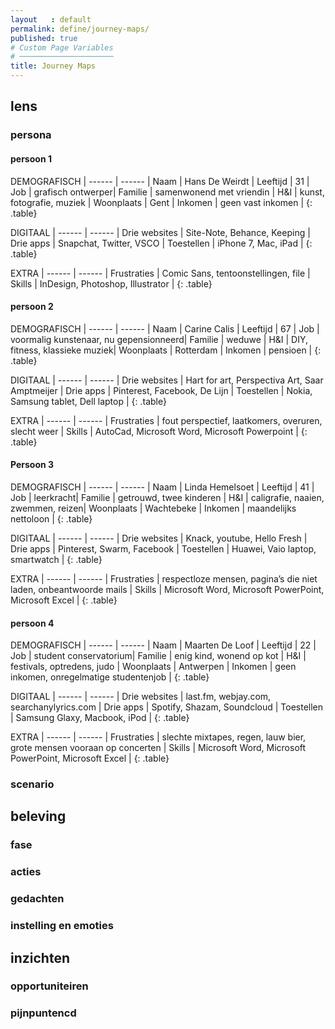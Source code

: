 ```yaml
---
layout   : default
permalink: define/journey-maps/
published: true
# Custom Page Variables
# ─────────────────────
title: Journey Maps
---
```

## lens
### persona
#### persoon 1

DEMOGRAFISCH   |
------         | ------ |
Naam           | Hans De Weirdt |
Leeftijd       | 31 |
Job            | grafisch ontwerper|
Familie        | samenwonend met vriendin |
H&I            | kunst, fotografie, muziek |
Woonplaats     | Gent |
Inkomen        | geen vast inkomen |
{: .table} 

DIGITAAL       |
------         | ------ |
Drie websites  | Site-Note, Behance, Keeping |
Drie apps      | Snapchat, Twitter, VSCO |
Toestellen     | iPhone 7, Mac, iPad |
{: .table} 

EXTRA          |
------         | ------ |
Frustraties    | Comic Sans, tentoonstellingen, file |
Skills         | InDesign, Photoshop, Illustrator |
{: .table} 

#### persoon 2

DEMOGRAFISCH   |
------         | ------ |
Naam           | Carine Calis |
Leeftijd       | 67 |
Job            | voormalig kunstenaar, nu gepensionneerd|
Familie        | weduwe |
H&I            | DIY, fitness, klassieke muziek|
Woonplaats     | Rotterdam |
Inkomen        | pensioen |
{: .table} 

DIGITAAL       |
------         | ------ |
Drie websites  | Hart for art, Perspectiva Art, Saar Amptmeijer |
Drie apps      | Pinterest, Facebook, De Lijn |
Toestellen     | Nokia, Samsung tablet, Dell laptop |
{: .table} 

EXTRA          |
------         | ------ |
Frustraties    | fout perspectief, laatkomers, overuren, slecht weer |
Skills         | AutoCad, Microsoft Word, Microsoft Powerpoint |
{: .table} 

#### Persoon 3

DEMOGRAFISCH   |
------         | ------ |
Naam           | Linda Hemelsoet |
Leeftijd       | 41 |
Job            | leerkracht|
Familie        | getrouwd, twee kinderen |
H&I            | caligrafie, naaien, zwemmen, reizen|
Woonplaats     | Wachtebeke |
Inkomen        | maandelijks nettoloon |
{: .table} 

DIGITAAL       |
------         | ------ |
Drie websites  | Knack, youtube, Hello Fresh |
Drie apps      | Pinterest, Swarm, Facebook |
Toestellen     | Huawei, Vaio laptop, smartwatch |
{: .table} 

EXTRA          |
------         | ------ |
Frustraties    | respectloze mensen, pagina’s die niet laden, onbeantwoorde mails |
Skills         | Microsoft Word, Microsoft PowerPoint, Microsoft Excel |
{: .table} 

#### persoon 4

DEMOGRAFISCH   |
------         | ------ |
Naam           | Maarten De Loof  |
Leeftijd       | 22 |
Job            | student conservatorium|
Familie        | enig kind, wonend op kot |
H&I            | festivals, optredens, judo |
Woonplaats     | Antwerpen |
Inkomen        | geen inkomen, onregelmatige studentenjob |
{: .table} 

DIGITAAL       |
------         | ------ |
Drie websites  | last.fm, webjay.com, searchanylyrics.com |
Drie apps      | Spotify, Shazam, Soundcloud |
Toestellen     | Samsung Glaxy, Macbook, iPod |
{: .table} 

EXTRA          |
------         | ------ |
Frustraties    | slechte mixtapes, regen, lauw bier, grote mensen vooraan op concerten |
Skills         | Microsoft Word, Microsoft PowerPoint, Microsoft Excel |
{: .table} 

### scenario

## beleving
### fase
### acties
### gedachten
### instelling en emoties

## inzichten
### opportuniteiren
### pijnpuntencd
